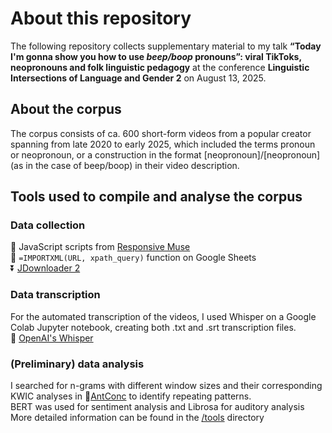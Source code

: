 # About this repository
The following repository collects supplementary material to my talk <b>“Today I'm gonna show you how to use <i>beep/boop</i> pronouns”: viral TikToks, neopronouns and folk linguistic pedagogy</b> at the conference <b>Linguistic Intersections of Language and Gender 2</b> on August 13, 2025.
## About the corpus
The corpus consists of ca. 600 short-form videos from a popular creator spanning from late 2020 to early 2025, which included the terms pronoun or neopronoun, or a construction in the format [neopronoun]/[neopronoun] (as in the case of beep/boop) in their video description.
## Tools used to compile and analyse the corpus
### Data collection
:floppy_disk:  JavaScript scripts from [Responsive Muse](https://responsive-muse.com/export-tiktok-channel-video-titles-urls-using-javascript/)</br>
:mag_right:  `=IMPORTXML(URL, xpath_query)` function on Google Sheets</br>
:arrow_double_down:  [JDownloader 2](https://jdownloader.org/)
### Data transcription
For the automated transcription of the videos, I used Whisper on a Google Colab Jupyter notebook, creating both .txt and .srt transcription files.</br>
:link: [OpenAI's Whisper](https://github.com/openai/whisper "openai/whisper: Robust Speech Recognition via Large-Scale Weak Supervision")
### (Preliminary) data analysis
I searched for n-grams with different window sizes and their corresponding KWIC analyses in :ant:[AntConc](https://www.laurenceanthony.net/software/antconc/) to identify repeating patterns.
<br>
BERT was used for sentiment analysis and Librosa for auditory analysis</br>
More detailed information can be found in the [/tools](/tools) directory
